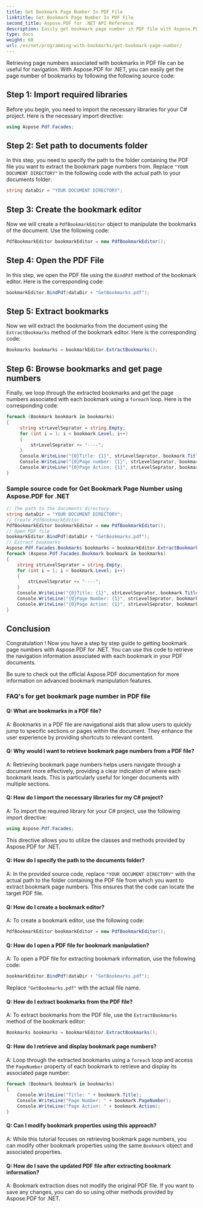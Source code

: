 ```yaml
---
title: Get Bookmark Page Number In PDF File
linktitle: Get Bookmark Page Number In PDF File
second_title: Aspose.PDF for .NET API Reference
description: Easily get bookmark page number in PDF file with Aspose.PDF for .NET.
type: docs
weight: 60
url: /es/net/programming-with-bookmarks/get-bookmark-page-number/
---
```

Retrieving page numbers associated with bookmarks in PDF file can be useful for navigation. With Aspose.PDF for .NET, you can easily get the page number of bookmarks by following the following source code:

## Step 1: Import required libraries

Before you begin, you need to import the necessary libraries for your C# project. Here is the necessary import directive:

```csharp
using Aspose.Pdf.Facades;
```

## Step 2: Set path to documents folder

In this step, you need to specify the path to the folder containing the PDF file you want to extract the bookmark page numbers from. Replace `"YOUR DOCUMENT DIRECTORY"` in the following code with the actual path to your documents folder:

```csharp
string dataDir = "YOUR DOCUMENT DIRECTORY";
```

## Step 3: Create the bookmark editor

Now we will create a `PdfBookmarkEditor` object to manipulate the bookmarks of the document. Use the following code:

```csharp
PdfBookmarkEditor bookmarkEditor = new PdfBookmarkEditor();
```

## Step 4: Open the PDF File

In this step, we open the PDF file using the `BindPdf` method of the bookmark editor. Here is the corresponding code:

```csharp
bookmarkEditor.BindPdf(dataDir + "GetBookmarks.pdf");
```

## Step 5: Extract bookmarks

Now we will extract the bookmarks from the document using the `ExtractBookmarks` method of the bookmark editor. Here is the corresponding code:

```csharp
Bookmarks bookmarks = bookmarkEditor.ExtractBookmarks();
```

## Step 6: Browse bookmarks and get page numbers

Finally, we loop through the extracted bookmarks and get the page numbers associated with each bookmark using a `foreach` loop. Here is the corresponding code:

```csharp
foreach (Bookmark bookmark in bookmarks)
{
     string strLevelSeprator = string.Empty;
     for (int i = 1; i < bookmark.Level; i++)
     {
         strLevelSeprator += "----";
     }
     Console.WriteLine("{0}Title: {1}", strLevelSeprator, bookmark.Title);
     Console.WriteLine("{0}Page number: {1}", strLevelSeprator, bookmark.PageNumber);
     Console.WriteLine("{0}Page Action: {1}", strLevelSeprator, bookmark.Action);
}
```

### Sample source code for Get Bookmark Page Number using Aspose.PDF for .NET 
```csharp
// The path to the documents directory.
string dataDir = "YOUR DOCUMENT DIRECTORY";
// Create PdfBookmarkEditor
PdfBookmarkEditor bookmarkEditor = new PdfBookmarkEditor();
// Open PDF file
bookmarkEditor.BindPdf(dataDir + "GetBookmarks.pdf");
// Extract bookmarks
Aspose.Pdf.Facades.Bookmarks bookmarks = bookmarkEditor.ExtractBookmarks();
foreach (Aspose.Pdf.Facades.Bookmark bookmark in bookmarks)
{
	string strLevelSeprator = string.Empty;
	for (int i = 1; i < bookmark.Level; i++)
	{
		strLevelSeprator += "----";
	}
	Console.WriteLine("{0}Title: {1}", strLevelSeprator, bookmark.Title);
	Console.WriteLine("{0}Page Number: {1}", strLevelSeprator, bookmark.PageNumber);
	Console.WriteLine("{0}Page Action: {1}", strLevelSeprator, bookmark.Action);
}
```

## Conclusion

Congratulation ! Now you have a step by step guide to getting bookmark page numbers with Aspose.PDF for .NET. You can use this code to retrieve the navigation information associated with each bookmark in your PDF documents.

Be sure to check out the official Aspose.PDF documentation for more information on advanced bookmark manipulation features.

### FAQ's for get bookmark page number in PDF file

#### Q: What are bookmarks in a PDF file?

A: Bookmarks in a PDF file are navigational aids that allow users to quickly jump to specific sections or pages within the document. They enhance the user experience by providing shortcuts to relevant content.

#### Q: Why would I want to retrieve bookmark page numbers from a PDF file?

A: Retrieving bookmark page numbers helps users navigate through a document more effectively, providing a clear indication of where each bookmark leads. This is particularly useful for longer documents with multiple sections.

#### Q: How do I import the necessary libraries for my C# project?

A: To import the required library for your C# project, use the following import directive:

```csharp
using Aspose.Pdf.Facades;
```

This directive allows you to utilize the classes and methods provided by Aspose.PDF for .NET.

#### Q: How do I specify the path to the documents folder?

A: In the provided source code, replace `"YOUR DOCUMENT DIRECTORY"` with the actual path to the folder containing the PDF file from which you want to extract bookmark page numbers. This ensures that the code can locate the target PDF file.

#### Q: How do I create a bookmark editor?

A: To create a bookmark editor, use the following code:

```csharp
PdfBookmarkEditor bookmarkEditor = new PdfBookmarkEditor();
```

#### Q: How do I open a PDF file for bookmark manipulation?

A: To open a PDF file for extracting bookmark information, use the following code:

```csharp
bookmarkEditor.BindPdf(dataDir + "GetBookmarks.pdf");
```

Replace `"GetBookmarks.pdf"` with the actual file name.

#### Q: How do I extract bookmarks from the PDF file?

A: To extract bookmarks from the PDF file, use the `ExtractBookmarks` method of the bookmark editor:

```csharp
Bookmarks bookmarks = bookmarkEditor.ExtractBookmarks();
```

#### Q: How do I retrieve and display bookmark page numbers?

A: Loop through the extracted bookmarks using a `foreach` loop and access the `PageNumber` property of each bookmark to retrieve and display its associated page number:

```csharp
foreach (Bookmark bookmark in bookmarks)
{
    Console.WriteLine("Title: " + bookmark.Title);
    Console.WriteLine("Page Number: " + bookmark.PageNumber);
    Console.WriteLine("Page Action: " + bookmark.Action);
}
```

#### Q: Can I modify bookmark properties using this approach?

A: While this tutorial focuses on retrieving bookmark page numbers, you can modify other bookmark properties using the same `Bookmark` object and associated properties.

#### Q: How do I save the updated PDF file after extracting bookmark information?

A: Bookmark extraction does not modify the original PDF file. If you want to save any changes, you can do so using other methods provided by Aspose.PDF for .NET.